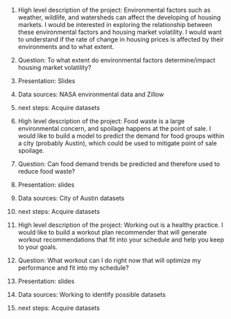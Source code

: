 1) High level description of the project: Environmental factors such as weather, wildlife, and watersheds can affect the developing of housing markets. I would be interested in exploring the relationship between these environmental factors and housing market volatility. I would want to understand if the rate of change in housing prices is affected by their environments and to what extent.
2) Question: To what extent do environmental factors determine/impact housing market volatility?
3) Presentation: Slides
4) Data sources: NASA environmental data and Zillow
5) next steps: Acquire datasets

1) High level description of the project: Food waste is a large environmental concern, and spoilage happens at the point of sale. I would like to build a model to predict the demand for food groups within a city (probably Austin), which could be used to mitigate point of sale spoilage.
2) Question: Can food demand trends be predicted and therefore used to reduce food waste?
3) Presentation: slides
4) Data sources: City of Austin datasets
5) next steps: Acquire datasets

1) High level description of the project: Working out is a healthy practice. I would like to build a workout plan recommender that will generate workout recommendations that fit into your schedule and help you keep to your goals.
2) Question: What workout can I do right now that will optimize my performance and fit into my schedule?
3) Presentation: slides
4) Data sources: Working to identify possible datasets
5) next steps: Acquire datasets